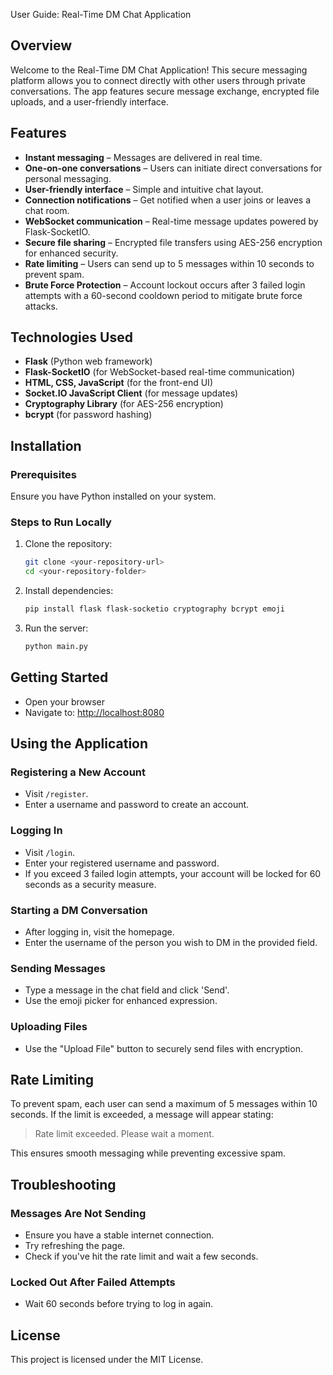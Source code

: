 User Guide: Real-Time DM Chat Application

## Overview
Welcome to the Real-Time DM Chat Application! This secure messaging platform allows you to connect directly with other users through private conversations. The app features secure message exchange, encrypted file uploads, and a user-friendly interface.

## Features
- **Instant messaging** – Messages are delivered in real time.
- **One-on-one conversations** – Users can initiate direct conversations for personal messaging.
- **User-friendly interface** – Simple and intuitive chat layout.
- **Connection notifications** – Get notified when a user joins or leaves a chat room.
- **WebSocket communication** – Real-time message updates powered by Flask-SocketIO.
- **Secure file sharing** – Encrypted file transfers using AES-256 encryption for enhanced security.
- **Rate limiting** – Users can send up to 5 messages within 10 seconds to prevent spam.
- **Brute Force Protection** – Account lockout occurs after 3 failed login attempts with a 60-second cooldown period to mitigate brute force attacks.

## Technologies Used
- **Flask** (Python web framework)
- **Flask-SocketIO** (for WebSocket-based real-time communication)
- **HTML, CSS, JavaScript** (for the front-end UI)
- **Socket.IO JavaScript Client** (for message updates)
- **Cryptography Library** (for AES-256 encryption)
- **bcrypt** (for password hashing)

## Installation
### Prerequisites
Ensure you have Python installed on your system.

### Steps to Run Locally
1. Clone the repository:
   ```bash
   git clone <your-repository-url>
   cd <your-repository-folder>
   ```
2. Install dependencies:
   ```bash
   pip install flask flask-socketio cryptography bcrypt emoji
   ```
3. Run the server:
   ```bash
   python main.py
   ```

## Getting Started
- Open your browser
- Navigate to: [http://localhost:8080](http://localhost:8080)

## Using the Application
### Registering a New Account
- Visit `/register`.
- Enter a username and password to create an account.

### Logging In
- Visit `/login`.
- Enter your registered username and password.
- If you exceed 3 failed login attempts, your account will be locked for 60 seconds as a security measure.

### Starting a DM Conversation
- After logging in, visit the homepage.
- Enter the username of the person you wish to DM in the provided field.

### Sending Messages
- Type a message in the chat field and click 'Send'.
- Use the emoji picker for enhanced expression.

### Uploading Files
- Use the "Upload File" button to securely send files with encryption.

## Rate Limiting
To prevent spam, each user can send a maximum of 5 messages within 10 seconds. If the limit is exceeded, a message will appear stating:

> Rate limit exceeded. Please wait a moment.

This ensures smooth messaging while preventing excessive spam.

## Troubleshooting
### Messages Are Not Sending
- Ensure you have a stable internet connection.
- Try refreshing the page.
- Check if you've hit the rate limit and wait a few seconds.

### Locked Out After Failed Attempts
- Wait 60 seconds before trying to log in again.

## License
This project is licensed under the MIT License.

